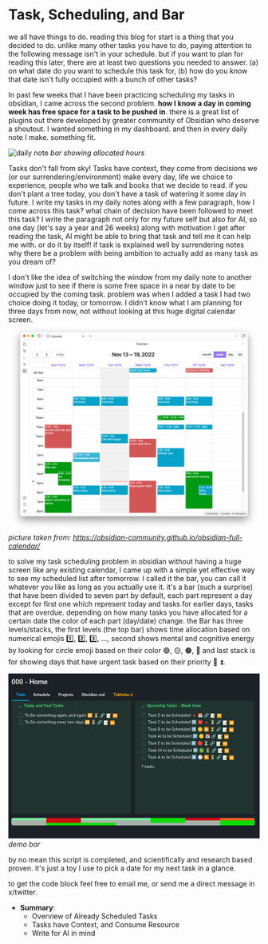 # Task, Scheduling, and Bar

we all have things to do. reading this blog for start is a thing that you decided to do. unlike many other tasks you have to do, paying attention to the following message isn't in your schedule. but if you want to plan for reading this later, there are at least two questions you needed to answer. (a) on what date do you want to schedule this task for, (b) how do you know that date isn't fully occupied with a bunch of other tasks?

In past few weeks that I have been practicing scheduling my tasks in obsidian, I came across the second problem. **how I know a day in coming week has free space for a task to be pushed in**. there is a great list of plugins out there developed by greater community of Obsidian who deserve a shoutout. I wanted something in my dashboard. and then in every daily note I make. something fit.

![daily note](/resc/assets/img/20250916191747.png)
*bar showing allocated hours*

Tasks don't fall from sky! Tasks have context, they come from decisions we (or our surrendering/environment) make every day, life we choice to experience, people who we talk and  books that we decide to read. if you don't plant a tree today, you don't have a task of watering it some day in future. I write my tasks in my daily notes along with a few paragraph, how I come across this task? what chain of decision have been followed to meet this task? I write the paragraph not only for my future self but also for AI, so one day (let's say a year and 26 weeks) along with motivation I get after reading the task, AI might be able to bring that task and tell me it can help me with. or do it by itself! if task is explained well by surrendering notes why there be a problem with being ambition to actually add as many task as you dream of?

I don't like the idea of switching the window from my daily note to another window just to see if there is some free space in a near by date to be occupied by the coming task. problem was when I added a task I had two choice doing it today, or tomorrow. I didn't know what I am planning for three days from now, not without looking at this huge digital calendar screen. 
![calendar](/resc/assets/img/20250916192756.png)
*picture taken from: https://obsidian-community.github.io/obsidian-full-calendar/*


to solve my task scheduling problem in obsidian without having a huge screen like any existing calendar, I came up with a simple yet effective way to see my scheduled list after tomorrow. I called it the bar, you can call it whatever you like as long as you actually use it. it's a bar (such a surprise) that have been divided to seven part by default, each part represent a day except for first one which represent today and tasks for earlier days, tasks that are overdue. depending on how many tasks you have allocated for a certain date the color of each part (day/date) change. the Bar has three levels/stacks, the first levels (the top bar) shows time allocation based on numerical emojis 1️⃣, 2️⃣, 3️⃣, ..., second shows mental and cognitive energy by looking for circle emoji based on their color 🟢, 🟡, 🟠, 🔴 and last stack is for showing days that have urgent task based on their priority 🔼 ⏫.

![bar](/resc/assets/img/20250916204607.png)
*demo bar*


by no mean this script is completed, and scientifically and research based proven. it's just a toy I use to pick a date for my next task in a glance.


to get the code block feel free to email me, or send me a direct message in x/twitter.

- **Summary**:
	- Overview of Already Scheduled Tasks
	- Tasks have Context, and Consume Resource
	- Write for AI in mind

